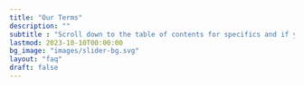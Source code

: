 ```yaml
---
title: "Our Terms"
description: ""
subtitle : "Scroll down to the table of contents for specifics and if you have any questions, [Contact Us](../contact/)!"
lastmod: 2023-10-10T00:00:00
bg_image: "images/slider-bg.svg"
layout: "faq"
draft: false
---
```

<div name="termly-embed" data-id="535c12a5-7cc8-4d89-927f-6fc4e21f8f26"></div>
<script type="text/javascript">(function(d, s, id) {
  var js, tjs = d.getElementsByTagName(s)[0];
  if (d.getElementById(id)) return;
  js = d.createElement(s); js.id = id;
  js.src = "https://app.termly.io/embed-policy.min.js";
  tjs.parentNode.insertBefore(js, tjs);
}(document, 'script', 'termly-jssdk'));</script>